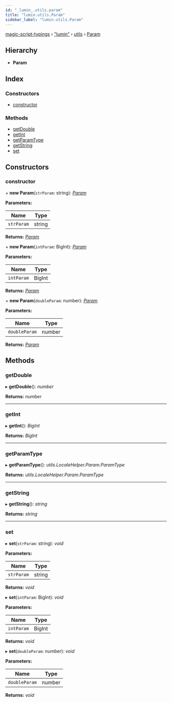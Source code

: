 ```yaml
---
id: "_lumin_.utils.param"
title: "lumin.utils.Param"
sidebar_label: "lumin.utils.Param"
---
```


[magic-script-typings](../index.md) › [&quot;lumin&quot;](../modules/_lumin_.md) › [utils](../modules/_lumin_.utils.md) › [Param](_lumin_.utils.param.md)

## Hierarchy

* **Param**

## Index

### Constructors

* [constructor](_lumin_.utils.param.md#constructor)

### Methods

* [getDouble](_lumin_.utils.param.md#getdouble)
* [getInt](_lumin_.utils.param.md#getint)
* [getParamType](_lumin_.utils.param.md#getparamtype)
* [getString](_lumin_.utils.param.md#getstring)
* [set](_lumin_.utils.param.md#set)

## Constructors

###  constructor

\+ **new Param**(`strParam`: string): *[Param](_lumin_.utils.param.md)*

**Parameters:**

Name | Type |
------ | ------ |
`strParam` | string |

**Returns:** *[Param](_lumin_.utils.param.md)*

\+ **new Param**(`intParam`: BigInt): *[Param](_lumin_.utils.param.md)*

**Parameters:**

Name | Type |
------ | ------ |
`intParam` | BigInt |

**Returns:** *[Param](_lumin_.utils.param.md)*

\+ **new Param**(`doubleParam`: number): *[Param](_lumin_.utils.param.md)*

**Parameters:**

Name | Type |
------ | ------ |
`doubleParam` | number |

**Returns:** *[Param](_lumin_.utils.param.md)*

## Methods

###  getDouble

▸ **getDouble**(): *number*

**Returns:** *number*

___

###  getInt

▸ **getInt**(): *BigInt*

**Returns:** *BigInt*

___

###  getParamType

▸ **getParamType**(): *utils.LocaleHelper.Param.ParamType*

**Returns:** *utils.LocaleHelper.Param.ParamType*

___

###  getString

▸ **getString**(): *string*

**Returns:** *string*

___

###  set

▸ **set**(`strParam`: string): *void*

**Parameters:**

Name | Type |
------ | ------ |
`strParam` | string |

**Returns:** *void*

▸ **set**(`intParam`: BigInt): *void*

**Parameters:**

Name | Type |
------ | ------ |
`intParam` | BigInt |

**Returns:** *void*

▸ **set**(`doubleParam`: number): *void*

**Parameters:**

Name | Type |
------ | ------ |
`doubleParam` | number |

**Returns:** *void*